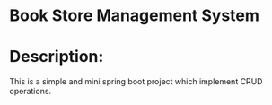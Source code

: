# Book Store Management System

# Description: 
This is a simple and mini spring boot project which implement CRUD operations.
